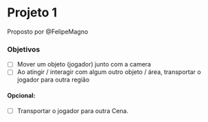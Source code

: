 Projeto 1
====

Proposto por @FelipeMagno

### Objetivos

- [ ] Mover um objeto (jogador) junto com a camera
- [ ] Ao atingir / interagir com algum outro objeto / área, transportar o jogador para outra região

#### Opcional:
- [ ] Transportar o jogador para outra Cena.